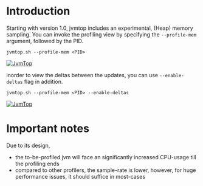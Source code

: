 # Introduction #

Starting with version 1.0, jvmtop includes an experimental, (Heap) memory sampling. You can invoke the profiling view by specifying the `--profile-mem` argument, followed by the PID.


```
jvmtop.sh --profile-mem <PID>
```
[![JvmTop](https://asciinema.org/a/9uu9mm4n3j633m6mgm892jpuy.png)](https://asciinema.org/a/9uu9mm4n3j633m6mgm892jpuy?speed=0.5&preload=1&autoplay=0&theme=solarized-dark)


inorder to view the deltas between the updates, you can use `--enable-deltas` flag in addition. 

```
jvmtop.sh --profile-mem <PID> --enable-deltas
```
[![JvmTop](https://asciinema.org/a/e53qml4g2gccsk5wm1whyi8ow.png)](https://asciinema.org/a/e53qml4g2gccsk5wm1whyi8ow?speed=0.5&preload=1&autoplay=0&theme=solarized-dark)



# Important notes #

Due to its design,
  * the to-be-profiled jvm will face an significantly increased CPU-usage till the profiling ends
  * compared to other profilers, the sample-rate is lower, however, for huge performance issues, it should suffice in most-cases
